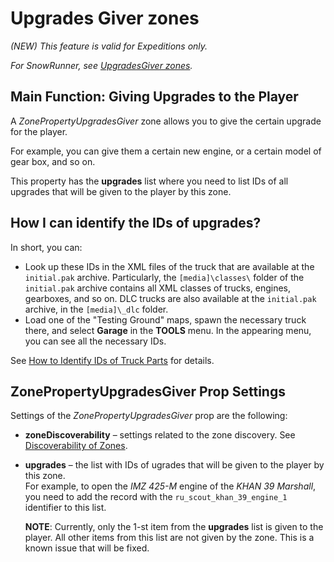 # Upgrades Giver zones

*(NEW) This feature is valid for Expeditions only.*

*For SnowRunner, see [UpgradesGiver zones](./../snowrunner_zones/upgrades_giver_zones.md).*


## Main Function: Giving Upgrades to the Player
A *ZonePropertyUpgradesGiver* zone allows you to give the certain upgrade for the player. 

For example, you can give them a certain new engine, or a certain model of gear box, and so on.

This property has the **upgrades** list where you need to list IDs of all upgrades that will be given to the player by this zone.


## How I can identify the IDs of upgrades?
In short, you can:

-   Look up these IDs in the XML files of the truck that are available at the `initial.pak` archive. Particularly, the `[media]\classes\` folder of the `initial.pak` archive contains all XML classes of trucks, engines, gearboxes, and so on. DLC trucks are also available at the `initial.pak` archive, in the `[media]\_dlc` folder.
-   Load one of the "Testing Ground" maps, spawn the necessary truck there, and select **Garage** in the **TOOLS** menu. In the appearing menu, you can see all the necessary IDs.

See [How to Identify IDs of Truck Parts](./../../trucks/how_to_identify_ids_of_truck_parts.md) for details.


## ZonePropertyUpgradesGiver Prop Settings
Settings of the *ZonePropertyUpgradesGiver* prop are the following:

-   **zoneDiscoverability** – settings related to the zone discovery. See [Discoverability of Zones](./discoverability_of_zones.md). 

-   **upgrades** – the list with IDs of ugrades that will be given to the player by this zone.  
    For example, to open the *IMZ 425-M* engine of the *KHAN 39 Marshall*, you need to add the record with the `ru_scout_khan_39_engine_1` identifier to this list. 

    **NOTE**: Currently, only the 1-st item from the **upgrades** list is given to the player. All other items from this list are not given by the zone. This is a known issue that will be fixed.
